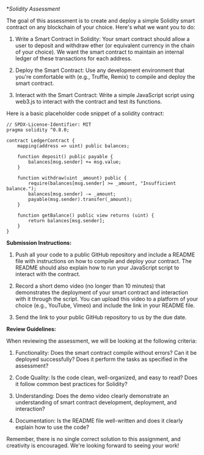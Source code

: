 **Solidity Assessment*

The goal of this assessment is to create and deploy a simple Solidity smart contract on any blockchain of your choice. Here's what we want you to do:

1. Write a Smart Contract in Solidity: Your smart contract should allow a user to deposit and withdraw ether (or equivalent currency in the chain of your choice). We want the smart contract to maintain an internal ledger of these transactions for each address. 

2. Deploy the Smart Contract: Use any development environment that you're comfortable with (e.g., Truffle, Remix) to compile and deploy the smart contract. 

3. Interact with the Smart Contract: Write a simple JavaScript script using web3.js to interact with the contract and test its functions. 

Here is a basic placeholder code snippet of a solidity contract:

```solidity
// SPDX-License-Identifier: MIT
pragma solidity ^0.8.0;

contract LedgerContract {
    mapping(address => uint) public balances;

    function deposit() public payable {
        balances[msg.sender] += msg.value;
    }

    function withdraw(uint _amount) public {
        require(balances[msg.sender] >= _amount, "Insufficient balance.");
        balances[msg.sender] -= _amount;
        payable(msg.sender).transfer(_amount);
    }

    function getBalance() public view returns (uint) {
        return balances[msg.sender];
    }
}
```

**Submission Instructions:**

1. Push all your code to a public GitHub repository and include a README file with instructions on how to compile and deploy your contract. The README should also explain how to run your JavaScript script to interact with the contract. 

2. Record a short demo video (no longer than 10 minutes) that demonstrates the deployment of your smart contract and interaction with it through the script. You can upload this video to a platform of your choice (e.g., YouTube, Vimeo) and include the link in your README file. 

3. Send the link to your public GitHub repository to us by the due date.

**Review Guidelines:**

When reviewing the assessment, we will be looking at the following criteria:

1. Functionality: Does the smart contract compile without errors? Can it be deployed successfully? Does it perform the tasks as specified in the assessment?

2. Code Quality: Is the code clean, well-organized, and easy to read? Does it follow common best practices for Solidity?

3. Understanding: Does the demo video clearly demonstrate an understanding of smart contract development, deployment, and interaction?

4. Documentation: Is the README file well-written and does it clearly explain how to use the code?

Remember, there is no single correct solution to this assignment, and creativity is encouraged. We're looking forward to seeing your work!